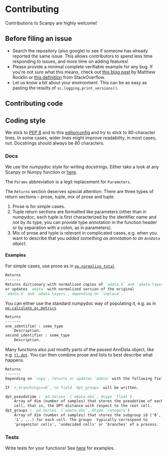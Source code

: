 # Contributing

Contributions to Scanpy are highly welcome!

## Before filing an issue

* Search the repository (also google) to see if someone has already reported the same issue. This allows contributors to spend less time responding to issues, and more time on adding features!
* Please provide a minimal complete verifiable example for any bug. If you're not sure what this means, check out [this blog post](http://matthewrocklin.com/blog/work/2018/02/28/minimal-bug-reports) by Matthew Rocklin or [this definition](https://stackoverflow.com/help/mcve) from StackOverflow.
* Let us know a bit about your environment. This can be as easy as pasting the results of `sc.logging.print_versions()`.

## Contributing code

## Coding style

We stick to [PEP 8](https://www.python.org/dev/peps/pep-0008) and to this [editorconfig](https://github.com/theislab/scanpy/blob/master/.editorconfig) and *try* to stick to 80-character lines. In some cases, wider lines might improve readability, in most cases, not. Docstrings should always be 80 characters.

### Docs

We use the numpydoc style for writing docstrings.
Either take a look at any Scanpy or Numpy function or
[here](http://sphinxcontrib-napoleon.readthedocs.io/en/latest/example_numpy.html).

The `Params` abbreviation is a legit replacement for `Parameters`.

The `Returns` section deserves special attention:
There are three types of return sections – prose, tuple, mix of prose and tuple.
1. Prose is for simple cases.
2. Tuple return sections are formatted like parameters (other than in numpydoc, each tuple is first characterized by the identifier name and *not* by its type, you can provide type annotation in the function header or by separation with a colon, as in parameters). 
3. Mix of prose and typle is relevant in complicated cases, e.g. when you want to describe that you _added something as annotation to an `AnnData` object_.

#### Examples

For simple cases, use prose as in [`pp.normalize_total`](https://scanpy.readthedocs.io/en/latest/api/scanpy.pp.normalize_total.html)
```rst
Returns
-------
Returns dictionary with normalized copies of `adata.X` and `adata.layers`
or updates `adata` with normalized version of the original
`adata.X` and `adata.layers`, depending on `inplace`.
```

You can either use the standard numpydoc way of populating it,
e.g. as in [`pp.calculate_qc_metrics`](https://scanpy.readthedocs.io/en/latest/api/scanpy.pp.calculate_qc_metrics.html)
```rst
Returns
-------
one_identifier : some_type
    Description.
second_identifier : some_type
    Description.
```

Many functions also just modify parts of the passed AnnData object,
like e.g. [`tl.dpt`](https://scanpy.readthedocs.io/en/latest/api/scanpy.tl.dpt.html). You can then combine prose and lists to best describe what happens.
```rst
Returns
-------
Depending on `copy`, returns or updates `adata` with the following fields.

If `n_branchings==0`, no field `dpt_groups` will be written.

dpt_pseudotime : `pd.Series` (`adata.obs`, dtype `float`)
    Array of dim (number of samples) that stores the pseudotime of each
    cell, that is, the DPT distance with respect to the root cell.
dpt_groups : `pd.Series` (`adata.obs`, dtype `category`)
    Array of dim (number of samples) that stores the subgroup id ('0',
    '1', ...) for each cell. The groups  typically correspond to
    'progenitor cells', 'undecided cells' or 'branches' of a process.
```


### Tests

Write tests for your functions! See [here](https://github.com/theislab/scanpy/tree/master/scanpy/tests) for examples.
